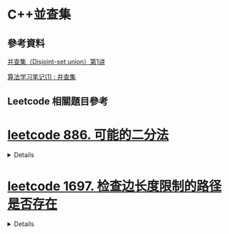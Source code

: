 # C++並查集

## 參考資料

[并查集（Disjoint-set union）第1讲](https://www.youtube.com/watch?v=YKE4Vd1ysPI&ab_channel=%E9%BB%84%E6%B5%A9%E6%9D%B0)

[算法学习笔记(1) : 并查集](https://zhuanlan.zhihu.com/p/93647900)

## Leetcode 相關題目參考

# [leetcode 886. 可能的二分法](https://leetcode.cn/problems/possible-bipartition/)

<details>

```c++
class Solution {
public:
    int fa[4010];
    int findfa(int x){return x == fa[x] ? x : fa[x] = findfa(fa[x]);}
    bool possibleBipartition(int n, vector<vector<int>>& dislikes) {
        for (int i = 0; i <= n * 2;++i) fa[i] = i;
        for (auto i : dislikes)
        {
            int a = findfa(i[0]),b = findfa(i[1]);
            if (a == b) return false;
            fa[findfa(a+n)] = b;
            fa[findfa(b+n)] = a;
        }
        return true;
    }
};
```

</details>


# [leetcode 1697. 检查边长度限制的路径是否存在](https://leetcode.cn/problems/checking-existence-of-edge-length-limited-paths/)

<details>

```C++
// 並查集
class Solution {
public:
    vector<bool> distanceLimitedPathsExist(int n, vector<vector<int>>& edgeList, vector<vector<int>>& queries) {
        vector<int> p(n);
        iota(p.begin(), p.end(), 0);
        sort(edgeList.begin(), edgeList.end(), [](auto& a, auto& b) { return a[2] < b[2]; });
        function<int(int)> find = [&](int x) -> int {
            if (p[x] != x) p[x] = find(p[x]);
            return p[x];
        };
        int m = queries.size();
        vector<bool> ans(m);
        vector<int> qid(m);
        iota(qid.begin(), qid.end(), 0);
        sort(qid.begin(), qid.end(), [&](int i, int j) { return queries[i][2] < queries[j][2]; });
        int j = 0;
        for (int i : qid) {
            int a = queries[i][0], b = queries[i][1], limit = queries[i][2];
            while (j < edgeList.size() && edgeList[j][2] < limit) {
                int u = edgeList[j][0], v = edgeList[j][1];
                p[find(u)] = find(v);
                ++j;
            }
            ans[i] = find(a) == find(b);
        }
        return ans;
    }
};
```

</details>